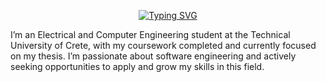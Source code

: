 <p align="center">
  <a href="https://git.io/typing-svg">
    <img src="https://readme-typing-svg.demolab.com?font=Fira+Code&size=22&duration=4000&pause=1000&color=1DB954&center=true&vCenter=true&width=435&lines=Hello+there!%F0%9F%91%8B;I'm+Yorgos+Yaluris.;Welcome+to+my+profile!" alt="Typing SVG" /></a>
</p>

I’m an Electrical and Computer Engineering student at the Technical University of Crete, with my coursework completed and currently focused on my thesis. I’m passionate about software engineering and actively seeking opportunities to apply and grow my skills in this field.

